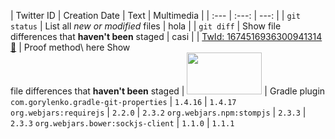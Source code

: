| Twitter ID | Creation Date | Text | Multimedia |
| :---         |     :---:      |          ---: |
| `git status` | List all *new or modified* files | hola |
| `git diff` | Show file differences that **haven't been** staged | casi |
| [TwId: 1674516936300941314](https://twitter.com/filos_fantasmas/status/1674516936300941314) [🔗](https://platform.twitter.com/embed/Tweet.html?id=1674516936300941314) | Proof method\ here Show<br/> file differences that **haven't been** staged | <img src="https://pbs.twimg.com/media/Fx-JvCkX0AAxe-p?format=jpg" width="120" height="67"> |
Gradle plugin <br/>`com.gorylenko.gradle-git-properties` | `1.4.16` | `1.4.17`
`org.webjars:requirejs` | `2.2.0` | `2.3.2`
`org.webjars.npm:stompjs` | `2.3.3` | `2.3.3`
`org.webjars.bower:sockjs-client` | `1.1.0` | `1.1.1`




